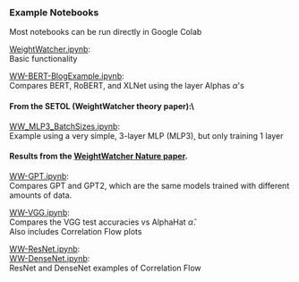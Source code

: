 ### Example Notebooks

Most notebooks can be run directly in Google Colab

[WeightWatcher.ipynb](WeightWatcher.ipynb):\
Basic functionality

[WW-BERT-BlogExample.ipynb](WW-BERT-BlogExample.ipynb):\
Compares BERT, RoBERT, and XLNet using the layer Alphas $\alpha$'s

#### From the SETOL (WeightWatcher theory paper):\
[WW_MLP3_BatchSizes.ipynb](WW_MLP3_BatchSizes.ipynb):\
Example using a very simple, 3-layer MLP (MLP3), but only training 1 layer

#### Results from the [WeightWatcher Nature paper](https://www.nature.com/articles/s41467-021-24025-8).
 
[WW-GPT.ipynb](WW-GPT.ipynb):\
Compares GPT and GPT2, which are the same models trained with different amounts of data.

[WW-VGG.ipynb](WW-VGG.ipynb):\
Compares the VGG test accuracies vs AlphaHat $\hat{\alpha}$. \
Also includes Correlation Flow plots

[WW-ResNet.ipynb](WW-ResNet.ipynb):\
[WW-DenseNet.ipynb](WW-DenseNet.ipynb):\
ResNet and DenseNet examples of Correlation Flow 






